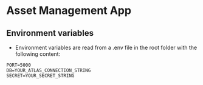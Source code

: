 # Asset Management App

## Environment variables

- Environment variables are read from a .env file in the root folder with the following content:

```
PORT=5000
DB=YOUR_ATLAS_CONNECTION_STRING
SECRET=YOUR_SECRET_STRING
```
